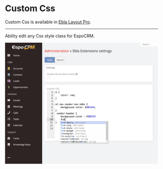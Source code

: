 # Custom Css


Custom Css is available in [Ebla Layout Pro](https://www.eblasoft.com.tr/espocrm-extension-page/espocrm-layout-pro).

---

Ability edit any Css style class for EspoCRM.

![custom-css](../../_static/images/espocrm-extensions/layout-pro/custom-css.png)
